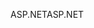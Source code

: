 <span data-ttu-id="081df-101">ASP.NET</span><span class="sxs-lookup"><span data-stu-id="081df-101">ASP.NET</span></span>
